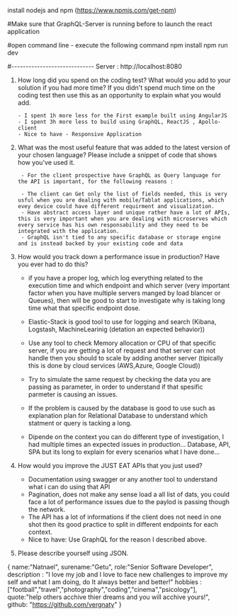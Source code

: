 install nodejs and npm (https://www.npmjs.com/get-npm)

#Make sure that GraphQL-Server is running before to launch the react application

#open command line - execute the following command
npm install 
npm run dev 

#-----------------------------
Server : http://localhost:8080

1.	How long did you spend on the coding test?   What would you add to your        solution if you had more time? If you didn't spend much time on the coding test then use this as an opportunity to explain what you would add.

        - I spent 1h more less for the First example built using AngularJS
        - I spent 3h more less to build using GraphQL, ReactJS , Apollo-client
        - Nice to have - Responsive Application 

2. What was the most useful feature that was added to the latest version of your chosen language? Please include a snippet of code that shows how you've used it.

        - For the client prospective have GraphQL as Query language for the API is important, for the following reasons :

        - The client can Get only the list of fields needed, this is very usful when you are dealing with mobile/Tablat applications, which evey device could have different requirment and visualization. 
        - Have abstract access layer and unique rather have a lot of APIs, this is very important when you are dealing with microserves which every service has his own responsability and they need to be integrated with the application.
        - GraphQL isn't tied to any specific database or storage engine and is instead backed by your existing code and data


3. How would you track down a performance issue in production? Have you ever had to do this?

    - if you have a proper log, which log everything related to the execution time and which endpoint and which server (very important factor when you have multiple servers manged by load blancer or Queues), then will be good to start to investigate why is taking long time what that specific endpoint dose. 

    - Elastic-Stack is good tool to use for logging and search (Kibana, Logstash, MachineLearinig (detation an expected behavior))

    - Use any tool to check Memory allocation or CPU of that specific server, if you are getting a lot of request and that server can not handle then you should to scale by adding another server (tipically this is done by cloud services (AWS,Azure, Google Cloud))

    - Try to simulate the same request by checking the data you are passing as parameter, in order to understand if that spesific parmeter is causing an issues. 

    -  If the problem is caused by the database is good to use such as explanation plan for Relational Database to understand which statment or query is tacking a long.

    - Dipende on the context you can do different type of investigation, I had multiple times an expected issues in production... Database, API, SPA but its long to explain for every scenarios what I have done... 

4. How would you improve the JUST EAT APIs that you just used?

    - Documentation using swagger or any another tool to understand what i can do using that API
    - Pagination, does not make any sense load a all list of dats, you could face a lot of performance issues due to the paylod is passing though the network. 
    - The API has a lot of informations if the client does not need in one shot then its good practice to split in different endpoints for each context.
    - Nice to have: Use GraphQL for the reason I described above. 

5. Please describe yourself using JSON.

{
    name:"Natnael",
    surename:"Getu",
    role:"Senior Software Developer",
    description : "I love my job and I love to face new challenges to improve my self and what I am doing, do It always better and better!"
    hobbies :["football","travel","photography","coding","cinema","psicology"],
    quote:"help others acchive thier dreams and you will acchive yours!",
    github: "https://github.com/vergnaty"
}
